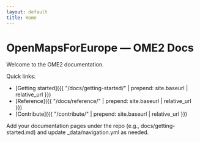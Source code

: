 ```yaml
---
layout: default
title: Home
---
```


# OpenMapsForEurope — OME2 Docs

Welcome to the OME2 documentation.

Quick links:
- [Getting started]({{ "/docs/getting-started/" | prepend: site.baseurl | relative_url }})
- [Reference]({{ "/docs/reference/" | prepend: site.baseurl | relative_url }})
- [Contribute]({{ "/contribute/" | prepend: site.baseurl | relative_url }})

Add your documentation pages under the repo (e.g., docs/getting-started.md) and update _data/navigation.yml as needed.
